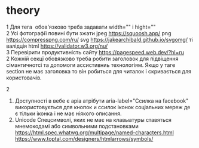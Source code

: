 # theory
1 Для тега <img /> обов'язково треба задавати width="" і hight="" <br/>
2 Усі фотографії повині бути зжати jpeg https://squoosh.app/ png https://compresspng.com/ru/ svg https://jakearchibald.github.io/svgomg/ ті валідція html https://validator.w3.org/nu/ <br/>
3 Перевірити продуктивність сайту https://pagespeed.web.dev/?hl=ru <br/>
2 Кожній секцї обовязково треба робити заголовок для підвіщення сімантичнотсі та допомоги ассистивниь технологіям. Якщо у таге section не має заголовка то він робиться для читалок і скривається для користовачів.


2
1. Доступності в вебе є аріа атрібути aria-label="Ссилка на facebook" використовується для кнопок и ссилок іконок соціальних мереж де є тільки іконка і не має ніякого описання. <br />
2. Unicode Спецсимволі, яких не має на клавыатуры ставяться мнемокодамі або символьними подстановками <br />
https://html.spec.whatwg.org/multipage/named-characters.html https://www.toptal.com/designers/htmlarrows/symbols/
